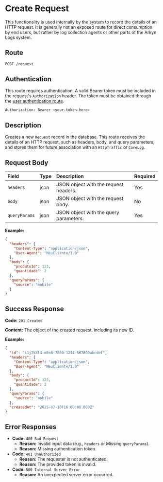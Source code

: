 # Create Request

This functionality is used internally by the system to record the details of an HTTP request. It is generally not an exposed route for direct consumption by end users, but rather by log collection agents or other parts of the Arkyn Logs system.

## Route

```bash
POST /request
```

## Authentication

This route requires authentication. A valid Bearer token must be included in the request's `Authorization` header. The token must be obtained through the [user authentication route](/api/user/authuser/).

```bash
Authorization: Bearer <your-token-here>
```

## Description

Creates a new `Request` record in the database. This route receives the details of an HTTP request, such as headers, body, and query parameters, and stores them for future association with an `HttpTraffic` or `CoreLog`.

## Request Body

| Field         | Type | Description                            | Required |
| :------------ | :--- | :------------------------------------- | :------- |
| `headers`     | json | JSON object with the request headers.  | Yes      |
| `body`        | json | JSON object with the request body.     | No       |
| `queryParams` | json | JSON object with the query parameters. | Yes      |

**Example:**

```json
{
  "headers": {
    "Content-Type": "application/json",
    "User-Agent": "MeuCliente/1.0"
  },
  "body": {
    "produtoId": 123,
    "quantidade": 2
  },
  "queryParams": {
    "source": "mobile"
  }
}
```

## Success Response

**Code:** `201 Created`

**Content:** The object of the created request, including its new ID.

**Example:**

```json
{
  "id": "i1j2k3l4-m5n6-7890-1234-567890abcdef",
  "headers": {
    "Content-Type": "application/json",
    "User-Agent": "MeuCliente/1.0"
  },
  "body": {
    "productId": 123,
    "quantidade": 2
  },
  "queryParams": {
    "source": "mobile"
  },
  "createdAt": "2025-07-10T16:00:00.000Z"
}
```

## Error Responses

- **Code:** `400 Bad Request`
  - **Reason:** Invalid input data (e.g., `headers` or Missing `queryParams`).
  - **Reason:** Missing authentication token.
- **Code:** `401 Unauthorized`
  - **Reason:** The requester is not authenticated.
  - **Reason:** The provided token is invalid.
- **Code:** `500 Internal Server Error`
  - **Reason:** An unexpected server error occurred.
